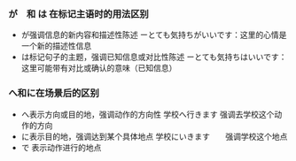 ### が　和 は 在标记主语时的用法区别
+ が强调信息的新内容和描述性陈述
ーとても気持ちがいいです：这里的心情是一个新的描述性信息
+ は标记句子的主题，强调已知信息或对比性陈述
ーとても気持ちはいいです：这里可能带有对比或确认的意味（已知信息）
### へ和に在场景后的区别
+ へ表示方向或目的地，强调动作的方向性
学校へ行きます        强调去学校这个动作的方向
+ に表示目的地，强调达到某个具体地点
学校にいきます　　强调学校这个地点
+ で 表示动作进行的地点